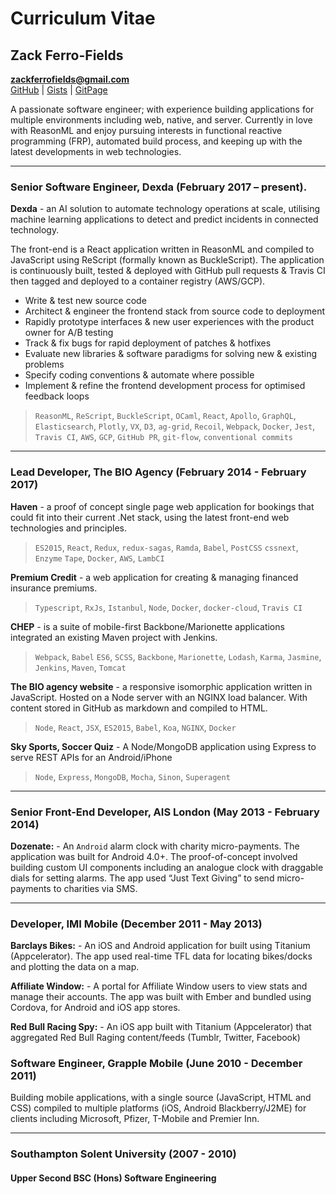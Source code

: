 Curriculum Vitae
===============

Zack Ferro-Fields
-----------------

**zackferrofields@gmail.com**  
[GitHub](https://github.com/zackferrofields) |
[Gists](https://gist.github.com/zackferrofields) |
[GitPage](http://zackferrofields.github.io)

A passionate software engineer; with experience building applications for multiple environments including web, native, and server. Currently in love with ReasonML and enjoy pursuing interests in functional reactive programming (FRP), automated build process, and keeping up with the latest developments in web technologies.

---

### Senior Software Engineer, Dexda (February 2017 – present).

**Dexda** - an AI solution to automate technology operations at scale, utilising machine learning applications to detect and predict incidents in connected technology. 

The front-end is a React application written in ReasonML and compiled to JavaScript using ReScript (formally known as BuckleScript). The application is continuously built, tested & deployed with GitHub pull requests & Travis CI then tagged and deployed to a container registry (AWS/GCP).

-	Write & test new source code
-	Architect & engineer the frontend stack from source code to deployment
-	Rapidly prototype interfaces & new user experiences with the product owner for A/B testing
-	Track & fix bugs for rapid deployment of patches & hotfixes
-	Evaluate new libraries & software paradigms for solving new & existing problems
-	Specify coding conventions & automate where possible
-	Implement & refine the frontend development process for optimised feedback loops


> `ReasonML`, `ReScript`, `BuckleScript`, `OCaml`, `React`, `Apollo`, `GraphQL`, `Elasticsearch`, `Plotly`, `VX`, `D3`, `ag-grid`, `Recoil`, `Webpack`, `Docker`, `Jest`, `Travis CI`, `AWS`, `GCP`, `GitHub PR`, `git-flow`, `conventional commits`

---

### Lead Developer, The BIO Agency (February 2014 - February 2017)

**Haven** - a proof of concept single page web application for bookings that could fit into their current .Net stack, using the latest front-end web technologies and principles.
> `ES2015`, `React`, `Redux`, `redux-sagas`, `Ramda`, `Babel`, `PostCSS` `cssnext`,  `Enzyme` `Tape`, `Docker`, `AWS`, `LambCI`


**Premium Credit** - a web application for creating & managing financed insurance premiums.
> `Typescript`, `RxJs`, `Istanbul`, `Node`, `Docker`, `docker-cloud`, `Travis CI`


**CHEP** - is a suite of mobile-first Backbone/Marionette applications integrated an existing Maven project with  Jenkins.
> `Webpack`, `Babel` `ES6`, `SCSS`, `Backbone`, `Marionette`, `Lodash`, `Karma`, `Jasmine`, `Jenkins`, `Maven`, `Tomcat`


**The BIO agency website** - a responsive isomorphic application written in JavaScript. Hosted on a Node server with an NGINX load balancer. With content stored in GitHub as markdown and compiled to HTML.
> `Node`, `React`, `JSX`, `ES2015`, `Babel`, `Koa`, `NGINX`, `Docker`


**Sky Sports, Soccer Quiz** - A Node/MongoDB application using Express to serve REST APIs for an Android/iPhone 
> `Node`, `Express`, `MongoDB`, `Mocha`, `Sinon`, `Superagent`

---

### Senior Front-End Developer, AIS London (May 2013 - February 2014)

**Dozenate:** - An `Android` alarm clock with charity micro-payments. The application was built for Android 4.0+. The proof-of-concept involved building custom UI components including an analogue clock with draggable dials for setting alarms. The app used “Just Text Giving” to send micro-payments to charities via SMS.

---

### Developer, IMI Mobile (December 2011 - May 2013)

**Barclays Bikes:** - An iOS and Android application for built using Titanium (Appcelerator). The app used real-time TFL data for locating bikes/docks and plotting the data on a map.

**Affiliate Window:** - A portal for Affiliate Window users to view stats and manage their accounts. The app was built with Ember and bundled using Cordova, for Android and iOS app stores.

**Red Bull Racing Spy:** - An iOS app built with Titanium (Appcelerator) that aggregated Red Bull Raging content/feeds (Tumblr, Twitter, Facebook)

### Software Engineer, Grapple Mobile (June 2010 - December 2011)

Building mobile applications, with a single source (JavaScript, HTML and CSS) compiled to multiple platforms (iOS, Android Blackberry/J2ME) for clients including Microsoft, Pfizer, T-Mobile and Premier Inn.

---

### Southampton Solent University (2007 - 2010)
#### Upper Second BSC (Hons) Software Engineering
